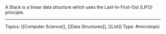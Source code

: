 A Stack is a linear data structure which uses the Last-In-First-Out (LIFO) principle.

___
Topics: [[Computer Science]], [[Data Structures]], [[List]]
Type: #microtopic 

